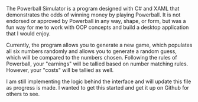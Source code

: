 The Powerball Simulator is a program designed with C# and XAML that demonstrates the odds of winning money by playing Powerball.
It is not endorsed or approved by Powerball in any way, shape, or form, but was a fun way for me to work with OOP concepts and build
a desktop application that I would enjoy.

Currently, the program allows you to generate a new game, which populates all six numbers randomly and allows you to generate a random
guess, which will be compared to the numbers chosen. Following the rules of Powerball, your "earnings" will be tallied based on number
matching rules. However, your "costs" will be tallied as well.

I am still implementing the logic behind the interface and will update this file as progress is made. I wanted to get this started
and get it up on Github for others to see.